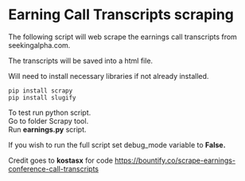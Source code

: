 # Earning Call Transcripts scraping

The following script will web scrape the earnings call transcripts from seekingalpha.com.

The transcripts will be saved into a html file.   

Will need to install necessary libraries if not already installed.  

```
pip install scrapy
pip install slugify
```

To test run python script.  
Go to folder Scrapy tool.  
Run **earnings.py** script.  

If you wish to run the full script set debug_mode variable to **False.**

Credit goes to **kostasx** for code https://bountify.co/scrape-earnings-conference-call-transcripts
